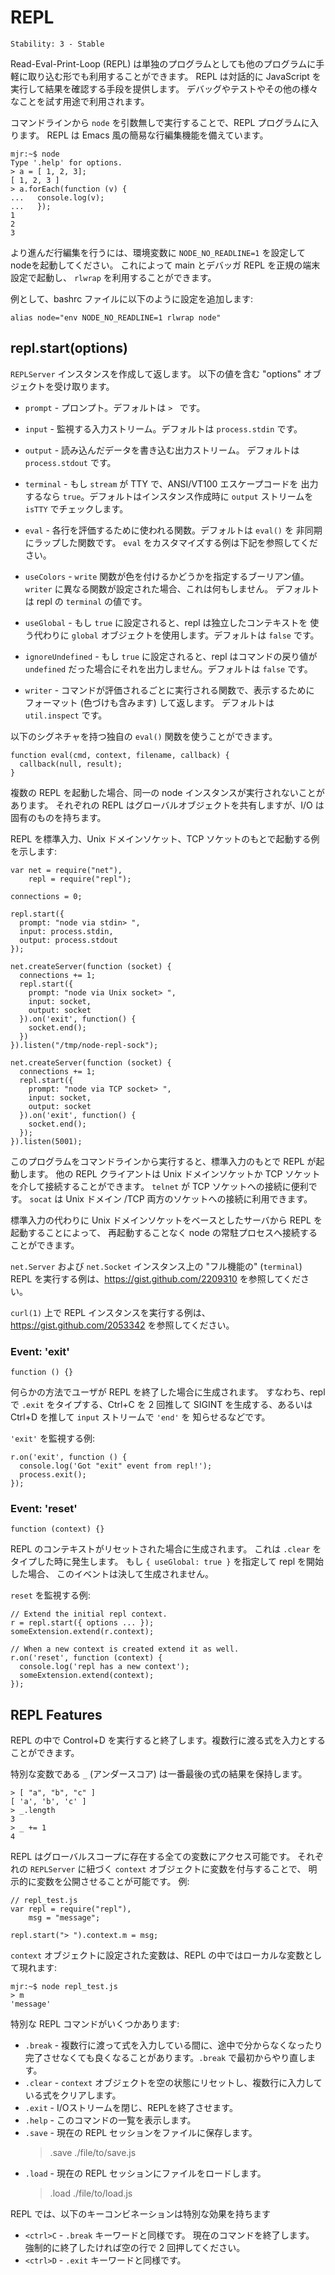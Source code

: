 # REPL

    Stability: 3 - Stable

<!--
A Read-Eval-Print-Loop (REPL) is available both as a standalone program and
easily includable in other programs. The REPL provides a way to interactively
run JavaScript and see the results.  It can be used for debugging, testing, or
just trying things out.
-->

Read-Eval-Print-Loop (REPL) は単独のプログラムとしても他のプログラムに手軽に取り込む形でも利用することができます。
REPL は対話的に JavaScript を実行して結果を確認する手段を提供します。 
デバッグやテストやその他の様々なことを試す用途で利用されます。

<!--
By executing `node` without any arguments from the command-line you will be
dropped into the REPL. It has simplistic emacs line-editing.
-->

コマンドラインから `node` を引数無しで実行することで、REPL プログラムに入ります。
REPL は Emacs 風の簡易な行編集機能を備えています。

    mjr:~$ node
    Type '.help' for options.
    > a = [ 1, 2, 3];
    [ 1, 2, 3 ]
    > a.forEach(function (v) {
    ...   console.log(v);
    ...   });
    1
    2
    3

<!--
For advanced line-editors, start node with the environmental variable
`NODE_NO_READLINE=1`. This will start the main and debugger REPL in canonical
terminal settings which will allow you to use with `rlwrap`.
-->

より進んだ行編集を行うには、環境変数に `NODE_NO_READLINE=1`
を設定してnodeを起動してください。
これによって main とデバッガ REPL を正規の端末設定で起動し、
`rlwrap` を利用することができます。

<!--
For example, you could add this to your bashrc file:
-->

例として、bashrc ファイルに以下のように設定を追加します:

    alias node="env NODE_NO_READLINE=1 rlwrap node"


## repl.start(options)

<!--
Returns and starts a `REPLServer` instance. Accepts an "options" Object that
takes the following values:
-->
`REPLServer` インスタンスを作成して返します。
以下の値を含む "options" オブジェクトを受け取ります。

<!--
 - `prompt` - the prompt and `stream` for all I/O. Defaults to `> `.

 - `input` - the readable stream to listen to. Defaults to `process.stdin`.

 - `output` - the writable stream to write readline data to. Defaults to
   `process.stdout`.

 - `terminal` - pass `true` if the `stream` should be treated like a TTY, and
   have ANSI/VT100 escape codes written to it. Defaults to checking `isTTY`
   on the `output` stream upon instantiation.

 - `eval` - function that will be used to eval each given line. Defaults to
   an async wrapper for `eval()`. See below for an example of a custom `eval`.

 - `useColors` - a boolean which specifies whether or not the `writer` function
   should output colors. If a different `writer` function is set then this does
   nothing. Defaults to the repl's `terminal` value.

 - `useGlobal` - if set to `true`, then the repl will use the `global` object,
   instead of running scripts in a separate context. Defaults to `false`.

 - `ignoreUndefined` - if set to `true`, then the repl will not output the
   return value of command if it's `undefined`. Defaults to `false`.

 - `writer` - the function to invoke for each command that gets evaluated which
   returns the formatting (including coloring) to display. Defaults to
   `util.inspect`.
-->

 - `prompt` - プロンプト。デフォルトは `> ` です。

 - `input` - 監視する入力ストリーム。デフォルトは `process.stdin` です。

 - `output` - 読み込んだデータを書き込む出力ストリーム。
   デフォルトは `process.stdout` です。

 - `terminal` - もし `stream` が TTY で、ANSI/VT100 エスケープコードを
   出力するなら `true`。デフォルトはインスタンス作成時に `output`
   ストリームを `isTTY` でチェックします。

 - `eval` - 各行を評価するために使われる関数。デフォルトは `eval()` を
   非同期にラップした関数です。
   `eval` をカスタマイズする例は下記を参照してください。

 - `useColors` - `write` 関数が色を付けるかどうかを指定するブーリアン値。
   `writer` に異なる関数が設定された場合、これは何もしません。
   デフォルトは repl の `terminal` の値です。

 - `useGlobal` - もし `true` に設定されると、repl は独立したコンテキストを
   使う代わりに `global` オブジェクトを使用します。デフォルトは `false` です。

 - `ignoreUndefined` - もし `true` に設定されると、repl はコマンドの戻り値が
   `undefined` だった場合にそれを出力しません。デフォルトは `false` です。

 - `writer` - コマンドが評価されるごとに実行される関数で、表示するために
   フォーマット (色づけも含みます) して返します。
   デフォルトは `util.inspect` です。

<!--
You can use your own `eval` function if it has following signature:
-->

以下のシグネチャを持つ独自の `eval()` 関数を使うことができます。

    function eval(cmd, context, filename, callback) {
      callback(null, result);
    }

<!--
Multiple REPLs may be started against the same running instance of node.  Each
will share the same global object but will have unique I/O.
-->

複数の REPL を起動した場合、同一の node インスタンスが実行されないことがあります。
それぞれの REPL はグローバルオブジェクトを共有しますが、I/O は固有のものを持ちます。

<!--
Here is an example that starts a REPL on stdin, a Unix socket, and a TCP socket:
-->

REPL を標準入力、Unix ドメインソケット、TCP ソケットのもとで起動する例を示します:

    var net = require("net"),
        repl = require("repl");

    connections = 0;

    repl.start({
      prompt: "node via stdin> ",
      input: process.stdin,
      output: process.stdout
    });

    net.createServer(function (socket) {
      connections += 1;
      repl.start({
        prompt: "node via Unix socket> ",
        input: socket,
        output: socket
      }).on('exit', function() {
        socket.end();
      })
    }).listen("/tmp/node-repl-sock");

    net.createServer(function (socket) {
      connections += 1;
      repl.start({
        prompt: "node via TCP socket> ",
        input: socket,
        output: socket
      }).on('exit', function() {
        socket.end();
      });
    }).listen(5001);

<!--
Running this program from the command line will start a REPL on stdin.  Other
REPL clients may connect through the Unix socket or TCP socket. `telnet` is useful
for connecting to TCP sockets, and `socat` can be used to connect to both Unix and
TCP sockets.
-->

このプログラムをコマンドラインから実行すると、標準入力のもとで REPL が起動します。
他の REPL クライアントは Unix ドメインソケットか TCP ソケットを介して接続することができます。
`telnet` が TCP ソケットへの接続に便利です。
`socat` は Unix ドメイン /TCP 両方のソケットへの接続に利用できます。

<!--
By starting a REPL from a Unix socket-based server instead of stdin, you can
connect to a long-running node process without restarting it.

For an example of running a "full-featured" (`terminal`) REPL over
a `net.Server` and `net.Socket` instance, see: https://gist.github.com/2209310

For an example of running a REPL instance over `curl(1)`,
see: https://gist.github.com/2053342
-->

標準入力の代わりに Unix ドメインソケットをベースとしたサーバから REPL を起動することによって、
再起動することなく node の常駐プロセスへ接続することができます。

`net.Server` および `net.Socket` インスタンス上の "フル機能の" (`terminal`)
REPL を実行する例は、https://gist.github.com/2209310 を参照してください。

`curl(1)` 上で REPL インスタンスを実行する例は、
https://gist.github.com/2053342 を参照してください。

### Event: 'exit'

`function () {}`

<!--
Emitted when the user exits the REPL in any of the defined ways. Namely, typing
`.exit` at the repl, pressing Ctrl+C twice to signal SIGINT, or pressing Ctrl+D
to signal "end" on the `input` stream.
-->

何らかの方法でユーザが REPL を終了した場合に生成されます。
すなわち、repl で `.exit` をタイプする、Ctrl+C を 2 回推して
SIGINT を生成する、あるいは Ctrl+D を推して `input` ストリームで `'end'` を
知らせるなどです。

<!--
Example of listening for `exit`:
-->

`'exit'` を監視する例:

    r.on('exit', function () {
      console.log('Got "exit" event from repl!');
      process.exit();
    });


### Event: 'reset'

`function (context) {}`

<!--
Emitted when the REPL's context is reset. This happens when you type `.clear`.
If you start the repl with `{ useGlobal: true }` then this event will never
be emitted.
-->

REPL のコンテキストがリセットされた場合に生成されます。
これは `.clear` をタイプした時に発生します。
もし `{ useGlobal: true }` を指定して repl を開始した場合、
このイベントは決して生成されません。

<!--
Example of listening for `reset`:
-->

`reset` を監視する例:

    // Extend the initial repl context.
    r = repl.start({ options ... });
    someExtension.extend(r.context);

    // When a new context is created extend it as well.
    r.on('reset', function (context) {
      console.log('repl has a new context');
      someExtension.extend(context);
    });


## REPL Features

<!-- type=misc -->

<!--
Inside the REPL, Control+D will exit.  Multi-line expressions can be input.
Tab completion is supported for both global and local variables.
-->

REPL の中で Control+D を実行すると終了します。複数行に渡る式を入力とすることができます。

<!--
The special variable `_` (underscore) contains the result of the last expression.
-->

特別な変数である `_` (アンダースコア) は一番最後の式の結果を保持します。

    > [ "a", "b", "c" ]
    [ 'a', 'b', 'c' ]
    > _.length
    3
    > _ += 1
    4

<!--
The REPL provides access to any variables in the global scope. You can expose
a variable to the REPL explicitly by assigning it to the `context` object
associated with each `REPLServer`.  For example:
-->

REPL はグローバルスコープに存在する全ての変数にアクセス可能です。
それぞれの `REPLServer` に紐づく `context` オブジェクトに変数を付与することで、
明示的に変数を公開させることが可能です。 例:

    // repl_test.js
    var repl = require("repl"),
        msg = "message";

    repl.start("> ").context.m = msg;

<!--
Things in the `context` object appear as local within the REPL:
-->

`context` オブジェクトに設定された変数は、REPL の中ではローカルな変数として現れます:

    mjr:~$ node repl_test.js
    > m
    'message'

<!--
There are a few special REPL commands:
-->

特別な REPL コマンドがいくつかあります:

<!--
  - `.break` - While inputting a multi-line expression, sometimes you get lost
    or just don't care about completing it. `.break` will start over.
  - `.clear` - Resets the `context` object to an empty object and clears any
    multi-line expression.
  - `.exit` - Close the I/O stream, which will cause the REPL to exit.
  - `.help` - Show this list of special commands.
  - `.save` - Save the current REPL session to a file
    >.save ./file/to/save.js
  - `.load` - Load a file into the current REPL session.
    >.load ./file/to/load.js
-->

  - `.break` - 複数行に渡って式を入力している間に、途中で分からなくなったり完了させなくても良くなることがあります。`.break` で最初からやり直します。
  - `.clear` - `context` オブジェクトを空の状態にリセットし、複数行に入力している式をクリアします。
  - `.exit` - I/Oストリームを閉じ、REPLを終了させます。
  - `.help` - このコマンドの一覧を表示します。
  - `.save` - 現在の REPL セッションをファイルに保存します。
    >.save ./file/to/save.js
  - `.load` - 現在の REPL セッションにファイルをロードします。
    >.load ./file/to/load.js

<!--
The following key combinations in the REPL have these special effects:
-->

REPL では、以下のキーコンビネーションは特別な効果を持ちます

<!--
  - `<ctrl>C` - Similar to the `.break` keyword.  Terminates the current
    command.  Press twice on a blank line to forcibly exit.
  - `<ctrl>D` - Similar to the `.exit` keyword.
-->

  - `<ctrl>C` - `.break` キーワードと同様です。
  現在のコマンドを終了します。
  強制的に終了したければ空の行で 2 回押してください。
  - `<ctrl>D` - `.exit` キーワードと同様です。
